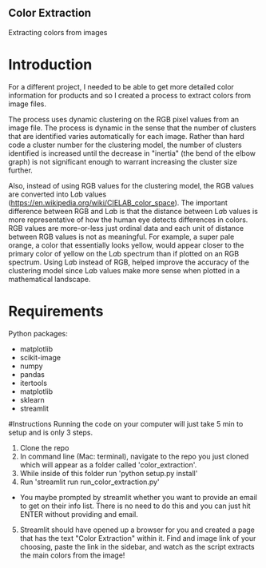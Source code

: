 ## Color Extraction
Extracting colors from images

# Introduction
For a different project, I needed to be able to get more detailed color information for products and so I created a process to extract colors from image files.

The process uses dynamic clustering on the RGB pixel values from an image file. The process is dynamic in the sense that the number of clusters that are identified varies automatically for each image. Rather than hard code a cluster number for the clustering model, the number of clusters identified is increased until the decrease in "inertia" (the bend of the elbow graph) is not significant enough to warrant increasing the cluster size further.

Also, instead of using RGB values for the clustering model, the RGB values are converted into L*a*b values (https://en.wikipedia.org/wiki/CIELAB_color_space). The important difference between RGB and L*a*b is that the distance between L*a*b values is more representative of how the human eye detects differences in colors. RGB values are more-or-less just ordinal data and each unit of distance between RGB values is not as meaningful. For example, a super pale orange, a color that essentially looks yellow, would appear closer to the primary color of yellow on the L*a*b spectrum than if plotted on an RGB spectrum. Using L*a*b instead of RGB, helped improve the accuracy of the clustering model since L*a*b values make more sense when plotted in a mathematical landscape.

# Requirements
Python packages:
- matplotlib
- scikit-image
- numpy
- pandas
- itertools
- matplotlib
- sklearn
- streamlit


#Instructions
Running the code on your computer will just take 5 min to setup and is only 3 steps.

1) Clone the repo
2) In command line (Mac: terminal), navigate to the repo you just cloned which will appear as a folder called 'color_extraction'.
3) While inside of this folder run 'python setup.py install'
4) Run 'streamlit run run_color_extraction.py'
- You maybe prompted by streamlit whether you want to provide an email to get on their info list. There is no need to do this and you can just hit ENTER without providing and email.
5) Streamlit should have opened up a browser for you and created a page that has the text "Color Extraction" within it. Find and image link of your choosing, paste the link in the sidebar, and watch as the script extracts the main colors from the image!
